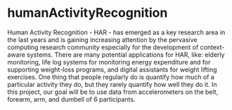 # humanActivityRecognition
Human Activity Recognition - HAR - has emerged as a key research area in the last years and is gaining increasing attention by the pervasive computing research community especially for the development of context-aware systems. There are many potential applications for HAR, like: elderly monitoring, life log systems for monitoring energy expenditure and for supporting weight-loss programs, and digital assistants for weight lifting exercises. One thing that people regularly do is quantify how much of a particular activity they do, but they rarely quantify how well they do it. In this project, our goal will be to use data from accelerometers on the belt, forearm, arm, and dumbell of 6 participants.
